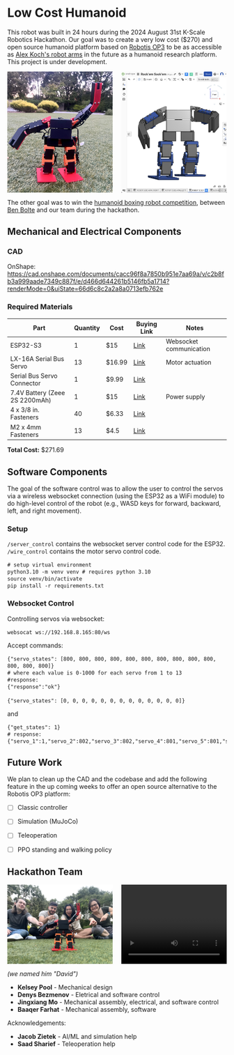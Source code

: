 # Low Cost Humanoid

This robot was built in 24 hours during the 2024 August 31st K-Scale Robotics Hackathon. Our goal was to create a very low cost ($270) and open source humanoid platform based on [Robotis OP3](https://emanual.robotis.com/docs/en/platform/op3/introduction/) to be as accessible as [Alex Koch's robot arms](https://github.com/AlexanderKoch-Koch/low_cost_robot) in the future as a humanoid research platform. This project is under development.


<div style="display: flex; justify-content: space-between;">
    <img src="/public/waving.png" alt="Robot Waving" style="width: 48%; height: auto;">
    <img src="/public/CAD.png" alt="CAD Model" style="width: 48%; height: auto;">
</div>

The other goal was to win the [humanoid boxing robot competition](https://x.com/TomPJacobs/status/1830430806952820868), between [Ben Bolte](https://x.com/benjamin_bolte/status/1830447989292478682) and our team during the hackathon.


## Mechanical and Electrical Components
### CAD
OnShape: https://cad.onshape.com/documents/cacc96f8a7850b951e7aa69a/v/c2b8fb3a999aade7349c887f/e/d466d644261b5146fb5a1714?renderMode=0&uiState=66d6c8c2a2a8a0713efb762e


### Required Materials

| Part                      | Quantity |  Cost  | Buying Link                                                                                                                                                                                                                                                                                                                                                                                                                                                | Notes                         |
|---------------------------|----------|--------|-------------------------------------------------------------------------------------------------------------------------------------------------------------------------------------------------------------------------------------------------------------------------------------------------------------------------------------------------------------------------------------------------------------------------------------------------------------|------------------------------|
| ESP32-S3                   | 1        | $15    | [Link](https://www.amazon.com/Espressif-ESP32-S3-DevKitC-1-N8R2-Development-Board/dp/B09D3S7T3M)                                                                                                                                                                                                                                                                                                                                                            | Websocket communication        |
| LX-16A Serial Bus Servo    | 13       | $16.99 | [Link](https://www.amazon.com/LX-16A-Bearing-Durable-Steering-17KG-CM/dp/B073WR3SK9/ref=sr_1_6?crid=WC7HZXR7UKBU&dib=eyJ2IjoiMSJ9.i13SR2IU-jfIL2UtrFqiQ7sVUCZepe4MpSK5k55mb42RoE8tl6Ww7MooGCM5l_q3iOoEghcveU0A3WrOYJb1j83LmCtTCjODtzg4GBkd-jEq9Gs4K4kHsGujAKZDT5u0xm1rESTxS0jKw0QxtmjwdUO9W70NU0fawlygZfqLwcaf-k6eJgsykhwX1olZj-vEx7izcqiWm8WQxoFwA5CpGEB8FUoXG6guN-Q4YkNK4ceELk9DuKCPujQVaM5Pu46hqDX_tiw7QSLw6braYREvD3ydSYzWgNYBgw7HVB6zG70.U34lKdFVgdq-lR8iFGrCzS1HMrJcEpjauLK2zGcXgtc)                                                                                                                                                          | Motor actuation              |
| Serial Bus Servo Connector | 1        | $9.99  | [Link](https://www.amazon.com/LewanSoul-Equipped-Position-Temperature-Voltage/dp/B0CKMVR2ZS/ref=sr_1_1?crid=ZI1544ULDTEG&dib=eyJ2IjoiMSJ9._UnZXyY7COsnXNPrWW9ZCNPN6sI8p2E3zknDLeCKIXlcv7H3wpfZxwynKj7zY8C8XJ7kc23bpyOFDVgn0RhBgB6fLsyURNT-xAVAaCnneNo.Z5M_4EeXamX9OtRnFIIC3fSnES06YTYmQIM8OtXzgFk&dib_tag=se&keywords=lx-16a+debug+board&qid=1725349938&sprefix=lx-16a+debug+boar%2Caps%2C149&sr=8-1)                                                                                                                                                                       |               |
| 7.4V Battery (Zeee 2S 2200mAh) | 1        | $15    | [Link](https://www.amazon.com/Zeee-Connector-Helicopter-Airplane-Quadcopter/dp/B0C2V8DT8W/ref=sr_1_13?crid=LH3FCLGS8IZN&dib=eyJ2IjoiMSJ9.Ot6_WiaFcXekhA5pWEacRlaA6DxFdUVnblKvcVCHLgveifEz2icWSVsy3flt06iO7ejyq0btSFcL-Bi6zKd1Fr0ls5m8QhgXDFr1cZOzQ_uEqAAI_OzSsRZT01HIk3MDiwhj0cYwiUiQnLNsFkzNTZP-qDreUo4gtSl-vhznGOkKBlZozu9Cuz4-32eUxxeQY45RwTcICHxjrJlxt7ueqv-vdS98KTW6JEBYqWc2xx0F-QYpmhdf-M4xI8RtyVhyA1Zqf8nKnmfSZGhKyK3C1Y8iGmTFg7tcuWyX-2OrLIs.w0Jtz8COYFqD3fo0FLnLnoSiC1lSi-4KO96su_XIMSU&dib_tag=se&keywords=zeee+battery+small&qid=1725350134&sprefix=zeee+battery+smal%2Caps%2C132&sr=8-13) | Power supply                 |
| 4 x 3/8 in. Fasteners         | 40       | $6.33  | [Link](https://www.amazon.com/Stainless-Screws-Phillips-Threaded-TPOHH/dp/B0D2N2PS66/ref=sr_1_3?crid=30ZXVQXUFO6HC&dib=eyJ2IjoiMSJ9.SXyAHQLP9sPQ49rlmsVlsHTigXaN_K-R8xMBEQxyUm4odnhutnG_MITkQvT-WrJObIyZ62JJEgreEoX1MyDovbFQClSCcxnOe7HeQUqe-Rl2_y--kecLWrPwtyEpsEbD1r5_luED766hSGpq7fGbXA2ScyaWJNteyy5TotBy7iGZZCUWZJ602sM4g6f3KqiPw4wbLwa1aVIVcBoD9J3LV_vZVGlfRdMjLcweXYv9638.9d8pLzY472Gtcwp0ZazhnbfxfJyl8pha_tA2oPYyhlE&dib_tag=se&keywords=4+x+3%2F8+in.&qid=1725350293&sprefix=4+x+3%2F8+in.%2Caps%2C210&sr=8-3) |          |
| M2 x 4mm Fasteners            | 13       | $4.5   | [Link](https://www.amazon.com/Deal4GO-10-Pack-Replacement-Phillips-Heatsink/dp/B0B373RNJP?source=ps-sl-shoppingads-lpcontext&ref_=fplfs&psc=1&smid=A1BQWGBLWM4VYT)                                                                                                                                                                                                                                                                                        |   |

**Total Cost:** $271.69


## Software Components

The goal of the software control was to allow the user to control the servos via a wireless websocket connection (using the ESP32 as a WiFi module) to do high-level control of the robot (e.g., WASD keys for forward, backward, left, and right movement).

### Setup

`/server_control` contains the websocket server control code for the ESP32.
`/wire_control` contains the motor servo control code.

```shell
# setup virtual environment
python3.10 -m venv venv # requires python 3.10
source venv/bin/activate
pip install -r requirements.txt
```

### Websocket Control
Controlling servos via websocket:
```shell
websocat ws://192.168.8.165:80/ws
```

Accept commands:
```shell
{"servo_states": [800, 800, 800, 800, 800, 800, 800, 800, 800, 800, 800, 800, 800]}
# where each value is 0-1000 for each servo from 1 to 13
#response:
{"response":"ok"}

{"servo_states": [0, 0, 0, 0, 0, 0, 0, 0, 0, 0, 0, 0, 0]}
```

and 

``` shell
{"get_states": 1}
# response:
{"servo_1":1,"servo_2":802,"servo_3":802,"servo_4":801,"servo_5":801,"servo_6":801,"servo_7":802,"servo_8":801,"servo_9":801,"servo_10":802,"servo_11":801,"servo_12":801,"servo_13":-1}
```


## Future Work
We plan to clean up the CAD and the codebase and add the following feature in the up coming weeks to offer an open source alternative to the Robotis OP3 platform:

- [ ] Classic controller
- [ ] Simulation (MuJoCo)
- [ ] Teleoperation
- [ ] PPO standing and walking policy



## Hackathon Team
<div style="display: flex; justify-content: space-between;">
  <img src="/public/hackathon_team_1.png" alt="Hackathon Team Photo" style="width: 48%;">
  <video width="48%" controls>
    <source src="https://github.com/user-attachments/assets/cbc4ee92-7218-4fed-80e0-7263a1674b4f" type="video/mp4">
    Your browser does not support the video tag.
  </video>
</div>

*(we named him "David")*


- **Kelsey Pool** - Mechanical design
- **Denys Bezmenov** - Eletrical and software control
- **Jingxiang Mo** - Mechanical assembly, electrical, and software control
- **Baaqer Farhat** - Mechanical assembly, software

Acknowledgements:
- **Jacob Zietek** - AI/ML and simulation help 
- **Saad Sharief** - Teleoperation help

